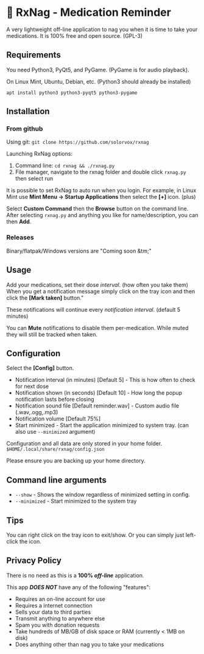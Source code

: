 # 💊 RxNag - Medication Reminder

A very lightweight off-line application to nag you when it is time to take your medications.  It is 100% free and open source. (GPL-3)

## Requirements

You need Python3, PyQt5, and PyGame. (PyGame is for audio playback).

On Linux Mint, Ubuntu, Debian, etc. (Python3 should already be installed)

```apt install python3 python3-pyqt5 python3-pygame```

## Installation

### From github
Using git:
```git clone https://github.com/solorvox/rxnag```

Launching RxNag options:

1. Command line:  ```cd rxnag && ./rxnag.py```
2. File manager, navigate to the rxnag folder and double click ```rxnag.py``` then select run

It is possible to set RxNag to auto run when you login.  For example, in Linux Mint use **Mint Menu -> Startup Applications** then select the **[+]** icon. (plus)

Select **Custom Command** then the **Browse** button on the command line.  After selecting ```rxnag.py``` and anything you like for name/description, you can then **Add**.

### Releases
Binary/flatpak/Windows versions are "Coming soon &tm;"

## Usage
Add your medications, set their dose _interval_. (how often you take them) When you get a notification message simply click on the tray icon and then click the **[Mark taken]** button."  

These notifications will continue every _notification interval_. (default 5 minutes)  

You can **Mute** notifications to disable them per-medication.  While muted they will still be tracked when taken.

## Configuration
Select the **[Config]** button.

* Notification interval (in minutes) [Default 5] - This is how often to check for next dose
* Notification shown  (in seconds) [Default 10] - How long the popup notification lasts before closing
* Notification sound file [Default reminder.wav] - Custom audio file (.wav,.ogg,.mp3) 
* Notification volume [Default 75%]
* Start minimized - Start the application minimized to system tray.  (can also use `--minimized` argument)

Configuration and all data are only stored in your home folder.
```$HOME/.local/share/rxnag/config.json```

Please ensure you are backing up your home directory.

## Command line arguments

* `--show` - Shows the window regardless of minimized setting in config.
* `--minimized` - Start minimized to the system tray

## Tips
You can right click on the tray icon to exit/show.  Or you can simply just left-click the icon.

## Privacy Policy
There is no need as this is a **100% _off-line_** application.  

This app **_DOES NOT_** have any of the following "features":

* Requires an on-line account for use
* Requires a internet connection
* Sells your data to third parties
* Transmit anything to anywhere else
* Spam you with donation requests
* Take hundreds of MB/GB of disk space or RAM (currently < 1MB on disk)
* Does anything other than nag you to take your medications

